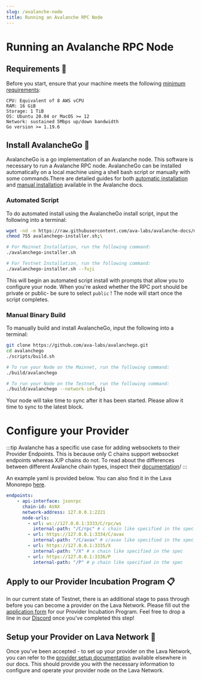 ```yaml
---
slug: /avalanche-node
title: Running an Avalanche RPC Node
---
```


# Running an Avalanche RPC Node

## Requirements 📄 

Before you start, ensure that your machine meets the following [minimum requirements](https://docs.avax.network/nodes/build/set-up-node-with-installer#before-you-start):

    CPU: Equivalent of 8 AWS vCPU
    RAM: 16 GiB
    Storage: 1 TiB
    OS: Ubuntu 20.04 or MacOS >= 12
    Network: sustained 5Mbps up/down bandwidth
    Go version >= 1.19.6

## Install AvalancheGo 🚀

AvalancheGo is a go implementation of an Avalanche node. This software is necessary to run a Avalanche RPC node. 
AvalancheGo can be installed automatically on a local machine using a shell bash script or manually with some commands.There are detailed guides for both [automatic installation](https://docs.avax.network/nodes/build/set-up-node-with-installer) and [manual installation](https://docs.avax.network/nodes/build/run-avalanche-node-manually) available in the Avalanche docs.



### Automated Script

To do automated install using the AvalancheGo install script, input the following into a terminal:

```bash
wget -nd -m https://raw.githubusercontent.com/ava-labs/avalanche-docs/master/scripts/avalanchego-installer.sh;\
chmod 755 avalanchego-installer.sh;\

# For Mainnet Installation, run the following command:
./avalanchego-installer.sh

# For Testnet Installation, run the following command:
./avalanchego-installer.sh --fuji
```

This will begin an automated script install with prompts that allow you to configure your node. When you're asked whether the RPC port should be private or public- be sure to select `public` !
The node will start once the script completes.

### Manual Binary Build

To manually build and install AvalancheGo, input the following into a terminal:


```bash
git clone https://github.com/ava-labs/avalanchego.git
cd avalanchego
./scripts/build.sh

# To run your Node on the Mainnet, run the following command:
./build/avalanchego

# To run your Node on the Testnet, run the following command:
./build/avalanchego --network-id=fuji
```

Your node will take time to sync after it has been started. Please allow it time to sync to the latest block.

# Configure your Provider

:::tip
Avalanche has a specific use case for adding websockets to their Provider Endpoints. This is because only C chains support websocket endpoints whereas X/P chains do not. To read about the differences between different Avalanche chain types, inspect their [documentation](https://docs.avax.network/learn/avalanche/avalanche-platform#c-chain)/
:::

An example yaml is provided below. You can also find it in the Lava Monorepo [here](https://github.com/lavanet/lava/blob/main/config/provider_examples/avalanch_internal_paths_example.yml).

```yaml
endpoints:
    - api-interface: jsonrpc
      chain-id: AVAX
      network-address: 127.0.0.1:2221
      node-urls:
        - url: ws://127.0.0.1:3333/C/rpc/ws
          internal-path: "/C/rpc" # c chain like specified in the spec
        - url: https://127.0.0.1:3334/C/avax
          internal-path: "/C/avax" # c/avax like specified in the spec
        - url: https://127.0.0.1:3335/X
          internal-path: "/X" # x chain like specified in the spec
        - url: https://127.0.0.1:3336/P
          internal-path: "/P" # p chain like specified in the spec
```

## Apply to our Provider Incubation Program 📋

In our current state of Testnet, there is an additional stage to pass through before you can become a provider on the Lava Network. Please fill out the [application form](https://lavanet.typeform.com/to/ORi3A13v?utm_source=becoming-a-lava-provider-for-avalanche&utm_medium=docs&utm_campaign=avalanche-pre-grant) for our Provider Incubation Program. Feel free to drop a line in our [Discord](https://discord.gg/UxujNZbW) once you’ve completed this step!

## Setup your Provider on Lava Network 🌋

Once you’ve been accepted - to set up your provider on the Lava Network, you can refer to the [provider setup documentation](https://docs.lavanet.xyz/provider-setup?utm_source=running-a-avalanche-rpc-node&utm_medium=docs&utm_campaign=avalanche-pre-grant) available elsewhere in our docs. This should provide you with the necessary information to configure and operate your provider node on the Lava Network.